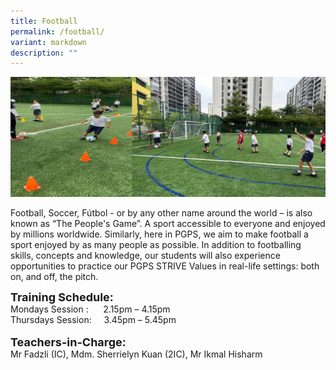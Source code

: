 ```yaml
---
title: Football
permalink: /football/
variant: markdown
description: ""
---
```

<img src="/images/Football_2024.jpg">

Football, Soccer, Fútbol - or by any other name around the world – is also known as “The People's Game”. A sport accessible to everyone and enjoyed by millions worldwide. 
Similarly, here in PGPS, we aim to make football a sport enjoyed by as many people as possible. In addition to footballing skills, concepts and knowledge, our students will also experience opportunities to practice our PGPS STRIVE Values in real-life settings: both on, and off, the pitch.

**<font size="4">Training Schedule:</font>** <br>
Mondays Session :&nbsp;&nbsp; &nbsp;&nbsp;&nbsp;2.15pm – 4.15pm<br>
Thursdays Session:&nbsp;&nbsp; &nbsp;&nbsp;3.45pm – 5.45pm
<br>
<br>
**<font size="4">Teachers-in-Charge:</font>** <br>
Mr Fadzli (IC), Mdm. Sherrielyn Kuan (2IC), Mr Ikmal Hisharm<br>